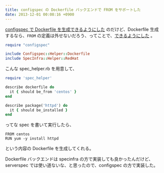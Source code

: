 ```yaml
---
title: configspec の Dockerfile バックエンドで FROM をサポートした
date: 2013-12-01 00:08:16 +0900
---
```


[configspec で Dockerfile を生成できるようにした](http://mizzy.org/blog/2013/11/26/1/) のだけど、Dockerfile 生成するなら、``FROM`` の定義は外せないだろう、ってことで、[できるようにした](https://github.com/mizzy/configspec/pull/4) 。

```ruby
require "configspec"

include Configspec::Helper::Dockerfile
include SpecInfra::Helper::RedHat
```

こんな spec_helper.rb を用意して、

```ruby
require 'spec_helper'

describe dockerfile do
  it { should be_from 'centos' }
end

describe package('httpd') do
  it { should be_installed }
end
```

ってな spec を書いて実行したら、

```
FROM centos
RUN yum -y install httpd
```

という内容の Dockerfile を生成してくれる。

Dockerfile バックエンドは specinfra の方で実装しても良かったんだけど、serverspec では使い道ないな、と思ったので、configspec の方で実装した。
